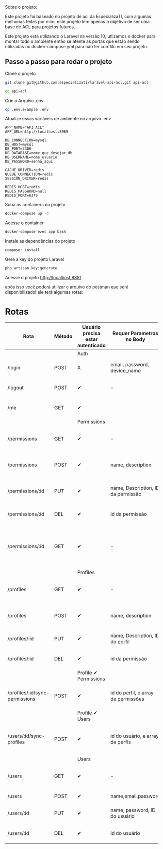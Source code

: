 Sobre o projeto:

Este projeto foi baseado no projeto de acl da EspecializaTI, com algumas melhorias feitas por mim, este projeto tem apenas o objetivo de ser uma base de ACL para projetos futuros.

Este projeto está utilizando o Laravel na versão 10, utlizamos o docker para montar todo o ambiente então se atente as portas que estão sendo utilizadas no docker-compose.yml para não ter conflito em seu projeto.

## Passo a passo para rodar o projeto
Clone o projeto
```sh
git clone git@github.com:especializati/laravel-api-acl.git api-acl
```
```sh
cd api-acl
```

Crie o Arquivo .env
```sh
cp .env.e✔ample .env
```

Atualize essas variáveis de ambiente no arquivo .env
```dosini
APP_NAME="API ACL"
APP_URL=http://localhost:8989

DB_CONNECTION=mysql
DB_HOST=mysql
DB_PORT=3306
DB_DATABASE=nome_que_desejar_db
DB_USERNAME=nome_usuario
DB_PASSWORD=senha_aqui

CACHE_DRIVER=redis
QUEUE_CONNECTION=redis
SESSION_DRIVER=redis

REDIS_HOST=redis
REDIS_PASSWORD=null
REDIS_PORT=6379
```


Suba os containers do projeto
```sh
docker-compose up -d
```


Acesse o container
```sh
docker-compose e✔ec app bash
```


Instale as dependências do projeto
```sh
composer install
```


Gere a key do projeto Laravel
```sh
php artisan key:generate
```

Acesse o projeto
[http://localhost:8881](http://localhost:8881)

após isso você poderá utilizar o arquivo do postman que será disponibilizado! ele terá algumas rotas: 
# Rotas 

| Rota |Método| Usuário precisa estar autenticado  | Requer Parametros no Body  |       Descrição     | 
| ------------------- | ------------------- | ---------------------  | -------------------------- |  -------------------|
|||Auth|||
|/login| POST  | X | email, password, device_name | Rota para criação de usuário|
|/logout| POST  | ✔ | - | Rota para Leslogar usuário|
|/me| GET  | ✔ |  | Rota ver as informações do usuário|
|||Permissions|||
|/permissions| GET  | ✔ | - | Rota visualizar todas as permissões|
|/permissions| POST  | ✔ | name, description | Rota visualizar todas as permissões|
|/permissions/:id| PUT  | ✔ | name, Description, ID da permissão | Rota para atualiazar as permissões|
|/permissions/:id| DEL  | ✔ | id da permissão | Rota para deletar as permissões|
|/permissions/:id| GET  | ✔ | - | Rota visualizar uma permissão específica através do ID|
|||Profiles|||
|/profiles| GET  | ✔ | - | Rota visualizar todos os perfis|
|/profiles| POST  | ✔ | name, description | Rota visualizar todos os perfis|
|/profiles/:id| PUT  | ✔ | name, Description, ID do perfil | Rota para atualiazar os perfis|
|/profiles/:id| DEL  | ✔ | id da permissão | Rota para deletar as permissões|
|||Profile ✔ Permissions|||
|/profiles/:id/sync-permissions| POST  | ✔ | id do perfil, e array de permissões | Rota para sincronizar permissões com perfis|
|||Profile ✔ Users|||
|/users/:id/sync-profiles| POST  | ✔ | id do usuário, e array de perfis | Rota para sincronizar os usuários  com os perfis|
|||Users|||
|/users| GET  | ✔ | - | Rota visualizar todos os perfis|
|/users| POST  | ✔ | name,email,password | Rota criar usuário|
|/users/:id| PUT  | ✔ | name, password, ID do usuário | Rota para atualiazar o usuário|
|/users/:id| DEL  | ✔ | id do usuário | Rota para deletar o usuário|